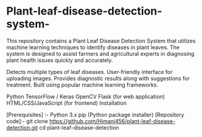 # Plant-leaf-disease-detection-system-
This repository contains a Plant Leaf Disease Detection System that utilizes machine learning techniques to identify diseases in plant leaves. The system is designed to assist farmers and agricultural experts in diagnosing plant health issues quickly and accurately.

[Features]:-
Detects multiple types of leaf diseases.
User-friendly interface for uploading images.
Provides diagnostic results along with suggestions for treatment.
Built using popular machine learning frameworks.

[Technologies Used]:-
Python
TensorFlow / Keras
OpenCV
Flask (for web application)
HTML/CSS/JavaScript (for frontend)
Installation

[Prerequisites] :-
Python 3.x
pip (Python package installer)
[Repository code]:-
git clone https://github.com/Himani456/plant-leaf-disease-detection.git
cd plant-leaf-disease-detection
